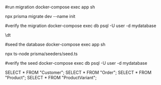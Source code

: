 #run migration
docker-compose exec app sh

npx prisma migrate dev --name init

#verify the migration
docker-compose exec db psql -U user -d mydatabase

\dt

#seed the database
docker-compose exec app sh

npx ts-node prisma/seeders/seed.ts

#verify the seed
docker-compose exec db psql -U user -d mydatabase

SELECT * FROM "Customer";
SELECT * FROM "Order";
SELECT * FROM "Product";
SELECT * FROM "ProductVariant";
